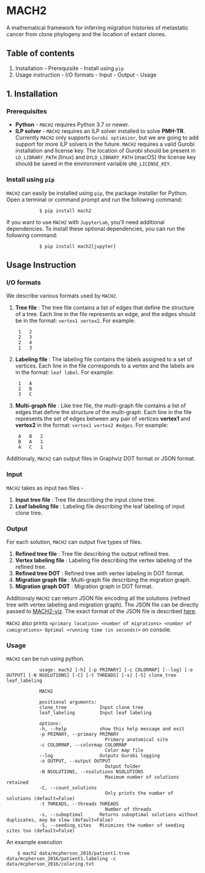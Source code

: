 # MACH2

A mathematical framework for inferring migration histories of metastatic cancer from clone phylogeny and the location of extant clones.

## Table of contents

1. Installation
        - Prerequisite
        - Install using `pip`
2. Usage instruction
        - I/O formats
        - Input
        - Output
        - Usage

## 1. Installation

### Prerequisites

- **Python** - `MACH2` requires Python 3.7 or newer.
- **ILP solver** - `MACH2` requires an ILP solver installed to solve **PMH-TR**. Currently `MACH2` only supports `Gurobi optimizer`, but we are going to add support for more ILP solvers in the future. `MACH2` requires a valid Gurobi installation and license key. The location of Gurobi should be present in `LD_LIBRARY_PATH` (linux) and `DYLD_LIBRARY_PATH` (macOS) the license key should be saved in the environment variable `GRB_LICENSE_KEY`.

### Install using `pip`

`MACH2` can easily be installed using `pip`, the package installer for Python. Open a terminal or command prompt and run the following command:

                $ pip install mach2

If you want to use `MACH2` with `JupyterLab`, you'll need additional dependencies. To install these optional dependencies, you can run the following command:

                $ pip install mach2[jupyter]


## Usage Instruction

### I/O formats

We describe various formats used by `MACH2`.

1. **Tree file** : The tree file contains a list of edges that define the structure of a tree. Each line in the file represents an edge, and the edges should be in the format: `vertex1 vertex2`. For example:

        1   2
        2   3
        2   4 
        1   3

2. **Labeling file** : The labeling file contains the labels assigned to a set of vertices. Each line in the file corresponds to a vertex and the labels are in the format: `leaf label`. For example:

        1   A
        2   B
        3   C

1. **Multi-graph file** : Like tree file, the multi-graph file contains a list of edges that define the structure of the multi-graph. Each line in the file represents the set of edges between any pair of vertices __vertex1__ and __vertex2__ in the format: `vertex1 vertex2 #edges`. For example:

        A   B   2
        B   A   1
        A   C   1

Additionaly, `MACH2` can output files in Graphviz DOT format or JSON format.

### Input

`MACH2` takes as input two files - 

1. **Input tree file** : Tree file describing the input clone tree.
2. **Leaf labeling file** : Labeling file describing the leaf labeling of input clone tree.

### Output

For each solution, `MACH2` can output five types of files.

1. **Refined tree file** : Tree file describing the output refined tree. 
2. **Vertex labeling file** : Labeling file describing the vertex labeling of the refined tree.
3. **Refined tree DOT** : Refined tree with vertex labeling in DOT format.
4. **Migration graph file** : Multi-graph file describing the migration graph.
5. **Migration graph DOT** : Migration graph in DOT format.

Additionaly `MACH2` can return JSON file encoding all the solutions (refined tree with vertex labeling and migration graph). The JSON file can be directly passed to [MACH2-viz](https://github.com/elkebir-group/mach2-viz). The exact format of the JSON file is described [here](https://github.com/elkebir-group/mach2-viz/README.md).

`MACH2` also prints `<primary location> <number of migrations> <number of comigrations> Optimal <running time (in seconds)>` on console.

### Usage

`MACH2` can be run using python.

                usage: mach2 [-h] [-p PRIMARY] [-c COLORMAP] [--log] [-o OUTPUT] [-N NSOLUTIONS] [-C] [-t THREADS] [-s] [-S] clone_tree leaf_labeling

                MACH2

                positional arguments:
                clone_tree            Input clone tree
                leaf_labeling         Input leaf labeling

                options:
                -h, --help            show this help message and exit
                -p PRIMARY, --primary PRIMARY
                                        Primary anatomical site
                -c COLORMAP, --colormap COLORMAP
                                        Color map file
                --log                 Outputs Gurobi logging
                -o OUTPUT, --output OUTPUT
                                        Output folder
                -N NSOLUTIONS, --nsolutions NSOLUTIONS
                                        Maximum number of solutions retained
                -C, --count_solutions
                                        Only prints the number of solutions (default=False)
                -t THREADS, --threads THREADS
                                        Number of threads
                -s, --suboptimal      Returns suboptimal solutions without duplicates, may be slow (default=False)
                -S, --seeding_sites   Minimizes the number of seeding sites too (default=False)

An example execution

        $ mach2 data/mcpherson_2016/patient1.tree data/mcpherson_2016/patient1.labeling -c data/mcpherson_2016/coloring.txt
        

